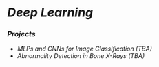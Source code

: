 # *Deep Learning*

### *Projects*

- *MLPs and CNNs for Image Classification (TBA)*
- *Abnormality Detection in Bone X-Rays (TBA)*
